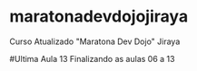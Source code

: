 # maratonadevdojojiraya
Curso Atualizado "Maratona Dev Dojo" Jiraya

#Ultima Aula 13
Finalizando as aulas 06 a 13
